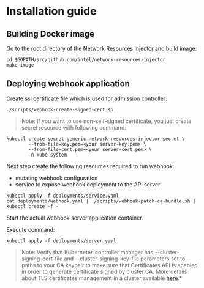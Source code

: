 # Installation guide

## Building Docker image
Go to the root directory of the Network Resources Injector and build image:
```
cd $GOPATH/src/github.com/intel/network-resources-injector
make image
```

## Deploying webhook application
Create ssl certificate file which is used for admission controller:
```
./scripts/webhook-create-signed-cert.sh
```

> Note: If you want to use non-self-signed certificate, you just create secret resource with following command:

```
kubectl create secret generic network-resources-injector-secret \
        --from-file=key.pem=<your server-key.pem> \
        --from-file=cert.pem=<your server-cert.pem> \
        -n kube-system
```

Next step create the following resources required to run webhook:
* mutating webhook configuration
* service to expose webhook deployment to the API server

```
kubectl apply -f deployments/service.yaml
cat deployments/webhook.yaml | ./scripts/webhook-patch-ca-bundle.sh | kubectl create -f -
```

Start the actual webhook server application container.

Execute command:
```
kubectl apply -f deployments/server.yaml
```

> Note: Verify that Kubernetes controller manager has --cluster-signing-cert-file and --cluster-signing-key-file parameters set to paths to your CA keypair to make sure that Certificates API is enabled in order to generate certificate signed by cluster CA. More details about TLS certificates management in a cluster available [here](https://kubernetes.io/docs/tasks/tls/managing-tls-in-a-cluster/).*

